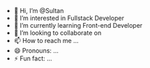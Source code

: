 - 👋 Hi, I’m @Sultan
- 👀 I’m interested in Fullstack Developer
- 🌱 I’m currently learning Front-end Developer
- 💞️ I’m looking to collaborate on 
- 📫 How to reach me ...
- 😄 Pronouns: ...
- ⚡ Fun fact: ...

<!---
Sunnyhqlo/Sunnyhqlo is a ✨ special ✨ repository because its `README.md` (this file) appears on your GitHub profile.
You can click the Preview link to take a look at your changes.
--->
